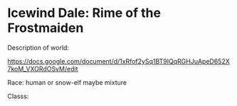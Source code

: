 # Icewind Dale: Rime of the Frostmaiden

Description of world:

https://docs.google.com/document/d/1xRfof2ySq1BT9IQqRGHJuApeD652X7koM_VXORdOSvM/edit


Race: human or snow-elf maybe mixture

Classs: 
